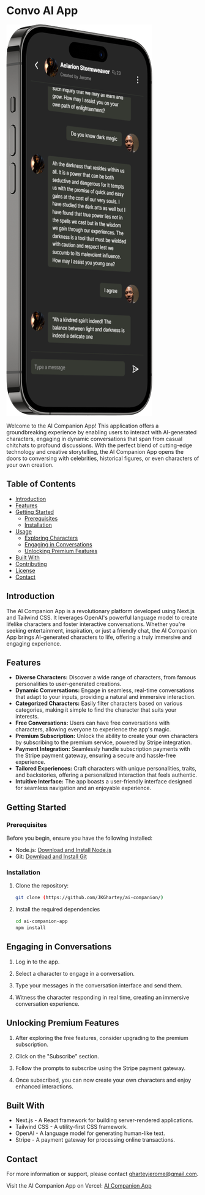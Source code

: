 # Convo AI App

![Screenshot](https://github.com/JKGhartey/ai-companion/blob/master/iPhone%2014%20Pro%20Space%20Black%20Front%20Mockup.png)


Welcome to the AI Companion App! This application offers a groundbreaking experience by enabling users to interact with AI-generated characters, engaging in dynamic conversations that span from casual chitchats to profound discussions. With the perfect blend of cutting-edge technology and creative storytelling, the AI Companion App opens the doors to conversing with celebrities, historical figures, or even characters of your own creation.

## Table of Contents

- [Introduction](#introduction)
- [Features](#features)
- [Getting Started](#getting-started)
  - [Prerequisites](#prerequisites)
  - [Installation](#installation)
- [Usage](#usage)
  - [Exploring Characters](#exploring-characters)
  - [Engaging in Conversations](#engaging-in-conversations)
  - [Unlocking Premium Features](#unlocking-premium-features)
- [Built With](#built-with)
- [Contributing](#contributing)
- [License](#license)
- [Contact](#contact)

## Introduction

The AI Companion App is a revolutionary platform developed using Next.js and Tailwind CSS. It leverages OpenAI's powerful language model to create lifelike characters and foster interactive conversations. Whether you're seeking entertainment, inspiration, or just a friendly chat, the AI Companion App brings AI-generated characters to life, offering a truly immersive and engaging experience.

## Features

- **Diverse Characters:** Discover a wide range of characters, from famous personalities to user-generated creations.
- **Dynamic Conversations:** Engage in seamless, real-time conversations that adapt to your inputs, providing a natural and immersive interaction.
- **Categorized Characters:** Easily filter characters based on various categories, making it simple to find the character that suits your interests.
- **Free Conversations:** Users can have free conversations with characters, allowing everyone to experience the app's magic.
- **Premium Subscription:** Unlock the ability to create your own characters by subscribing to the premium service, powered by Stripe integration.
- **Payment Integration:** Seamlessly handle subscription payments with the Stripe payment gateway, ensuring a secure and hassle-free experience.
- **Tailored Experiences:** Craft characters with unique personalities, traits, and backstories, offering a personalized interaction that feels authentic.
- **Intuitive Interface:** The app boasts a user-friendly interface designed for seamless navigation and an enjoyable experience.

## Getting Started

### Prerequisites

Before you begin, ensure you have the following installed:

- Node.js: [Download and Install Node.js](https://nodejs.org/)
- Git: [Download and Install Git](https://git-scm.com/)

### Installation
1. Clone the repository:

   ```bash
   git clone (https://github.com/JKGhartey/ai-companion/)
   ```
2. Install the required dependencies 
   
   ```bash
   cd ai-companion-app
   npm install
   
## Engaging in Conversations

1. Log in to the app.

2. Select a character to engage in a conversation.

3. Type your messages in the conversation interface and send them.

4. Witness the character responding in real time, creating an immersive conversation experience.

## Unlocking Premium Features

1. After exploring the free features, consider upgrading to the premium subscription.

2. Click on the "Subscribe" section.

3. Follow the prompts to subscribe using the Stripe payment gateway.

4. Once subscribed, you can now create your own characters and enjoy enhanced interactions.

## Built With

- Next.js - A React framework for building server-rendered applications.
- Tailwind CSS - A utility-first CSS framework.
- OpenAI - A language model for generating human-like text.
- Stripe - A payment gateway for processing online transactions.

## Contact

For more information or support, please contact [gharteyjerome@gmail.com](mailto:gharteyjerome@gmail.com).

Visit the AI Companion App on Vercel: [AI Companion App](<https://ai-companion-two.vercel.app/>)
